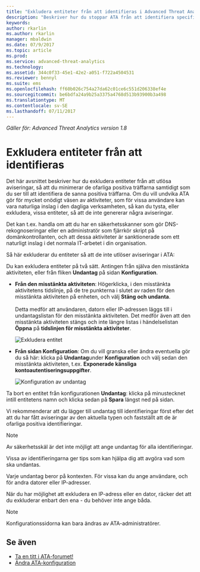 ```yaml
---
title: "Exkludera entiteter från att identifieras i Advanced Threat Analytics | Microsoft Docs"
description: "Beskriver hur du stoppar ATA från att identifiera specifika enhetsaktiviteter som misstänkta"
keywords: 
author: rkarlin
ms.author: rkarlin
manager: mbaldwin
ms.date: 07/9/2017
ms.topic: article
ms.prod: 
ms.service: advanced-threat-analytics
ms.technology: 
ms.assetid: 344c0f33-45e1-42e2-a051-f722a4504531
ms.reviewer: bennyl
ms.suite: ems
ms.openlocfilehash: ff60b026c754a27da62c01ce6c551d206338ef4e
ms.sourcegitcommit: be6bdfa24a9b25a3375a4768d513b93900b3a498
ms.translationtype: MT
ms.contentlocale: sv-SE
ms.lasthandoff: 07/11/2017
---
```

*Gäller för: Advanced Threat Analytics version 1.8*



# <a name="excluding-entities-from-detections"></a>Exkludera entiteter från att identifieras
Det här avsnittet beskriver hur du exkludera entiteter från att utlösa aviseringar, så att du minimerar de ofarliga positiva träffarna samtidigt som du ser till att identifiera de sanna positiva träffarna. Om du vill undvika ATA gör för mycket onödigt väsen av aktiviteter, som för vissa användare kan vara naturliga inslag i den dagliga verksamheten, så kan du tysta, eller exkludera, vissa entiteter, så att de inte genererar några aviseringar.

Det kan t.ex. handla om att du har en säkerhetsskanner som gör DNS-rekognoseringar eller en administratör som fjärrkör skript på domänkontrollanten, och att dessa aktiviteter är sanktionerade som ett naturligt inslag i det normala IT-arbetet i din organisation.

Så här exkluderar du entiteter så att de inte utlöser aviseringar i ATA:

Du kan exkludera entiteter på två sätt. Antingen från själva den misstänkta aktiviteten, eller från fliken **Undantag** på sidan **Konfiguration**.

- **Från den misstänkta aktiviteten**: Högerklicka, i den misstänkta aktivitetens tidslinje, på de tre punkterna i slutet av raden för den misstänkta aktiviteten på enheten, och välj **Stäng och undanta**. <br></br>Detta medför att användaren, datorn eller IP-adressen läggs till i undantagslistan för den misstänkta aktiviteten. Det medför även att den misstänkta aktiviteten stängs och inte längre listas i händelselistan **Öppna** på **tidslinjen för misstänkta aktiviteter**.

    ![Exkludera entitet](./media/exclude-in-sa.png)

- **Från sidan Konfiguration**: Om du vill granska eller ändra eventuella gör du så här: klicka på **Undantag**under **Konfiguration** och välj sedan den misstänkta aktiviteten, t.ex. **Exponerade känsliga kontoautentiseringsuppgifter**.

    ![Konfiguration av undantag](./media/exclusions-config-page.png)

Ta bort en entitet från konfigurationen **Undantag**: klicka på minustecknet intill entitetens namn och klicka sedan på **Spara** längst ned på sidan.

Vi rekommenderar att du lägger till undantag till identifieringar först efter det att du har fått aviseringar av den aktuella typen och fastställt att de är ofarliga positiva identifieringar. 

> [!NOTE]
> Av säkerhetsskäl är det inte möjligt att ange undantag för alla identifieringar. 

Vissa av identifieringarna ger tips som kan hjälpa dig att avgöra vad som ska undantas. 

Varje undantag beror på kontexten. För vissa kan du ange användare, och för andra datorer eller IP-adresser. 

När du har möjlighet att exkludera en IP-adress eller en dator, räcker det att du exkluderar enbart den ena - du behöver inte ange båda.

> [!NOTE]
> Konfigurationssidorna kan bara ändras av ATA-administratörer.


## <a name="see-also"></a>Se även
- [Ta en titt i ATA-forumet!](https://social.technet.microsoft.com/Forums/security/home?forum=mata)
- [Ändra ATA-konfiguration](modifying-ata-center-configuration.md)
